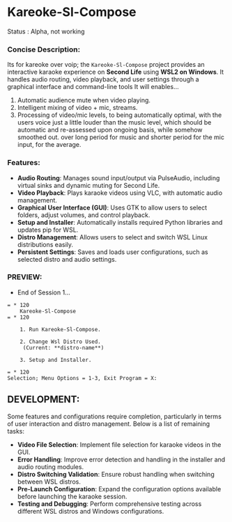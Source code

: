 # Kareoke-Sl-Compose
Status : Alpha, not working

### Concise Description:
Its for kareoke over voip; the `Kareoke-Sl-Compose` project provides an interactive karaoke experience on **Second Life** using **WSL2 on Windows**. It handles audio routing, video playback, and user settings through a graphical interface and command-line tools It will enables... 
1. Automatic audience mute when video playing.
2. Intelligent mixing of video + mic, streams.
3. Processing of video/mic levels, to being automatically optimal, with the users voice just a little louder than the music level, which should be automatic and re-assessed upon ongoing basis, while somehow smoothed out. over long period for music and shorter period for the mic input, for the average.

### Features:
- **Audio Routing**: Manages sound input/output via PulseAudio, including virtual sinks and dynamic muting for Second Life.
- **Video Playback**: Plays karaoke videos using VLC, with automatic audio management.
- **Graphical User Interface (GUI)**: Uses GTK to allow users to select folders, adjust volumes, and control playback.
- **Setup and Installer**: Automatically installs required Python libraries and updates pip for WSL.
- **Distro Management**: Allows users to select and switch WSL Linux distributions easily.
- **Persistent Settings**: Saves and loads user configurations, such as selected distro and audio settings.

### PREVIEW:
- End of Session 1...
```
= * 120
    Kareoke-Sl-Compose
= * 120

    1. Run Kareoke-Sl-Compose.

    2. Change Wsl Distro Used.
     (Current: **distro-name**)

    3. Setup and Installer.

= * 120
Selection; Menu Options = 1-3, Exit Program = X:

```


## DEVELOPMENT:
Some features and configurations require completion, particularly in terms of user interaction and distro management. Below is a list of remaining tasks:
- **Video File Selection**: Implement file selection for karaoke videos in the GUI.
- **Error Handling**: Improve error detection and handling in the installer and audio routing modules.
- **Distro Switching Validation**: Ensure robust handling when switching between WSL distros.
- **Pre-Launch Configuration**: Expand the configuration options available before launching the karaoke session.
- **Testing and Debugging**: Perform comprehensive testing across different WSL distros and Windows configurations. 

